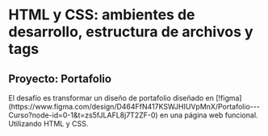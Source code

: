 # HTML y CSS: ambientes de desarrollo, estructura de archivos y tags

<h2>Proyecto: Portafolio</h2>


<p>El desafío es transformar un diseño de portafolio diseñado en [!figma](https://www.figma.com/design/D464FfN417KSWJHIUVpMnX/Portafolio---Curso?node-id=0-1&t=zs5fJLAFL8j7T2ZF-0) en una página web funcional. Utilizando HTML y CSS.</p>
